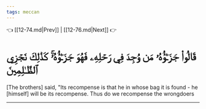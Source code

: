 ```yaml
---
tags: meccan
---
```


👈 [[12-74.md|Prev]] | [[12-76.md|Next]] 👉

# قَالُواْ جَزَـٰٓؤُهُۥ مَن وُجِدَ فِي رَحۡلِهِۦ فَهُوَ جَزَـٰٓؤُهُۥۚ كَذَٰلِكَ نَجۡزِي ٱلظَّـٰلِمِينَ

[The brothers] said, "Its recompense is that he in whose bag it is found - he [himself] will be its recompense. Thus do we recompense the wrongdoers

---

